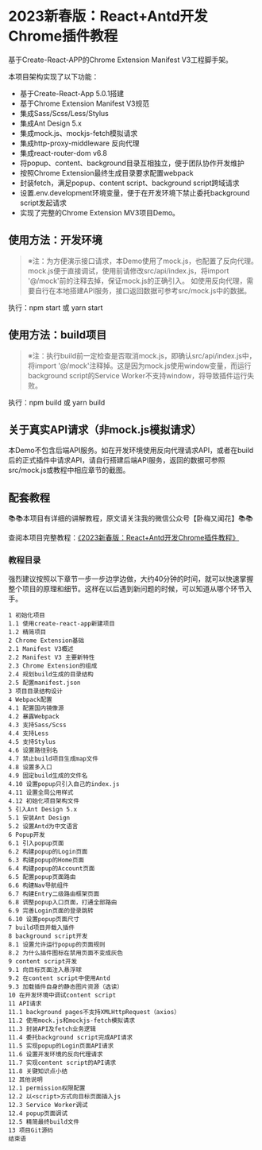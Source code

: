 # 2023新春版：React+Antd开发Chrome插件教程

基于Create-React-APP的Chrome Extension Manifest V3工程脚手架。

本项目架构实现了以下功能：

- 基于Create-React-App 5.0.1搭建
- 基于Chrome Extension Manifest V3规范
- 集成Sass/Scss/Less/Stylus
- 集成Ant Design 5.x
- 集成mock.js、mockjs-fetch模拟请求
- 集成http-proxy-middleware 反向代理
- 集成react-router-dom v6.8
- 将popup、content、background目录互相独立，便于团队协作开发维护
- 按照Chrome Extension最终生成目录要求配置webpack
- 封装fetch，满足popup、content script、background script跨域请求
- 设置.env.development环境变量，便于在开发环境下禁止委托background script发起请求
- 实现了完整的Chrome Extension MV3项目Demo。


## 使用方法：开发环境

> ※注：为方便演示接口请求，本Demo使用了mock.js，也配置了反向代理。
> mock.js便于直接调试，使用前请修改src/api/index.js，将import '@/mock'前的注释去掉，保证mock.js的正确引入。
> 如使用反向代理，需要自行在本地搭建API服务，接口返回数据可参考src/mock.js中的数据。

执行：npm start 或 yarn start

## 使用方法：build项目

> ※注：执行build前一定检查是否取消mock.js，即确认src/api/index.js中，将import '@/mock'注释掉。这是因为mock.js使用window变量，而运行background script的Service Worker不支持window，将导致插件运行失败。

执行：npm build 或 yarn build

## 关于真实API请求（非mock.js模拟请求）

本Demo不包含后端API服务。如在开发环境使用反向代理请求API，或者在build后的正式插件中请求API，请自行搭建后端API服务，返回的数据可参照src/mock.js或教程中相应章节的截图。

## 配套教程

📚📚本项目有详细的讲解教程，原文请关注我的微信公众号【卧梅又闻花】📚📚

查阅本项目完整教程：[《2023新春版：React+Antd开发Chrome插件教程》](https://mp.weixin.qq.com/s/tCUAcnLnTzb5AdQC56JQxw)

### 教程目录

强烈建议按照以下章节一步一步边学边做，大约40分钟的时间，就可以快速掌握整个项目的原理和细节。这样在以后遇到新问题的时候，可以知道从哪个环节入手。

```
1 初始化项目
1.1 使用create-react-app新建项目
1.2 精简项目
2 Chrome Extension基础
2.1 Manifest V3概述
2.2 Manifest V3 主要新特性
2.3 Chrome Extension的组成
2.4 规划build生成的目录结构
2.5 配置manifest.json
3 项目目录结构设计
4 Webpack配置
4.1 配置国内镜像源
4.2 暴露Webpack
4.3 支持Sass/Scss
4.4 支持Less
4.5 支持Stylus
4.6 设置路径别名
4.7 禁止build项目生成map文件
4.8 设置多入口
4.9 固定build生成的文件名
4.10 设置popup只引入自己的index.js
4.11 设置全局公用样式
4.12 初始化项目架构文件
5 引入Ant Design 5.x
5.1 安装Ant Design
5.2 设置Antd为中文语言
6 Popup开发
6.1 引入popup页面
6.2 构建popup的Login页面
6.3 构建popup的Home页面
6.4 构建popup的Account页面
6.5 配置popup页面路由
6.6 构建Nav导航组件
6.7 构建Entry二级路由框架页面
6.8 调整popup入口页面，打通全部路由
6.9 完善Login页面的登录跳转
6.10 设置popup页面尺寸
7 build项目并载入插件
8 background script开发
8.1 设置允许运行popup的页面规则
8.2 为什么插件图标在禁用页面不变成灰色
9 content script开发
9.1 向目标页面注入悬浮球
9.2 在content script中使用Antd
9.3 加载插件自身的静态图片资源（选读）
10 在开发环境中调试content script
11 API请求
11.1 background pages不支持XMLHttpRequest（axios）
11.2 使用mock.js和mockjs-fetch模拟请求
11.3 封装API及fetch业务逻辑
11.4 委托background script完成API请求
11.5 实现popup的Login页面API请求
11.6 设置开发环境的反向代理请求
11.7 实现content script的API请求
11.8 关键知识点小结
12 其他说明
12.1 permission权限配置
12.2 以<script>方式向目标页面插入js
12.3 Service Worker调试
12.4 popup页面调试
12.5 精简最终build文件
13 项目Git源码
结束语
```

